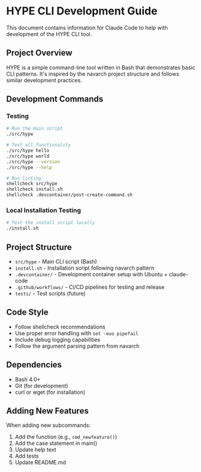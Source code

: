 # HYPE CLI Development Guide

This document contains information for Claude Code to help with development of the HYPE CLI tool.

## Project Overview

HYPE is a simple command-line tool written in Bash that demonstrates basic CLI patterns. It's inspired by the navarch project structure and follows similar development practices.

## Development Commands

### Testing
```bash
# Run the main script
./src/hype

# Test all functionality
./src/hype hello
./src/hype world
./src/hype --version
./src/hype --help

# Run linting
shellcheck src/hype
shellcheck install.sh
shellcheck .devcontainer/post-create-command.sh
```

### Local Installation Testing
```bash
# Test the install script locally
./install.sh
```

## Project Structure

- `src/hype` - Main CLI script (Bash)
- `install.sh` - Installation script following navarch pattern
- `.devcontainer/` - Development container setup with Ubuntu + claude-code
- `.github/workflows/` - CI/CD pipelines for testing and release
- `tests/` - Test scripts (future)

## Code Style

- Follow shellcheck recommendations
- Use proper error handling with `set -euo pipefail`
- Include debug logging capabilities
- Follow the argument parsing pattern from navarch

## Dependencies

- Bash 4.0+
- Git (for development)
- curl or wget (for installation)

## Adding New Features

When adding new subcommands:
1. Add the function (e.g., `cmd_newfeature()`)
2. Add the case statement in main()
3. Update help text
4. Add tests
5. Update README.md